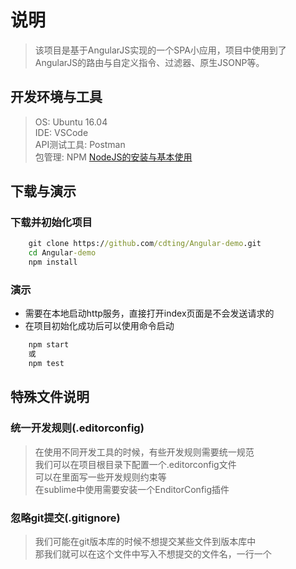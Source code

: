 # 说明
> 该项目是基于AngularJS实现的一个SPA小应用，项目中使用到了AngularJS的路由与自定义指令、过滤器、原生JSONP等。

## 开发环境与工具
> OS: Ubuntu 16.04  
> IDE: VSCode  
> API测试工具: Postman  
> 包管理: NPM [NodeJS的安装与基本使用](https://github.com/cdting/document/blob/master/NodeJS开发环境.md)


## 下载与演示

### 下载并初始化项目
```cmd
    git clone https://github.com/cdting/Angular-demo.git 
    cd Angular-demo
    npm install
```

### 演示
- 需要在本地启动http服务，直接打开index页面是不会发送请求的   
- 在项目初始化成功后可以使用命令启动

```cmd
    npm start
    或
    npm test
```


## 特殊文件说明

### 统一开发规则(.editorconfig)
> 在使用不同开发工具的时候，有些开发规则需要统一规范  
> 我们可以在项目根目录下配置一个.editorconfig文件   
> 可以在里面写一些开发规则约束等  
> 在sublime中使用需要安装一个EnditorConfig插件

### 忽略git提交(.gitignore)
> 我们可能在git版本库的时候不想提交某些文件到版本库中  
> 那我们就可以在这个文件中写入不想提交的文件名，一行一个
